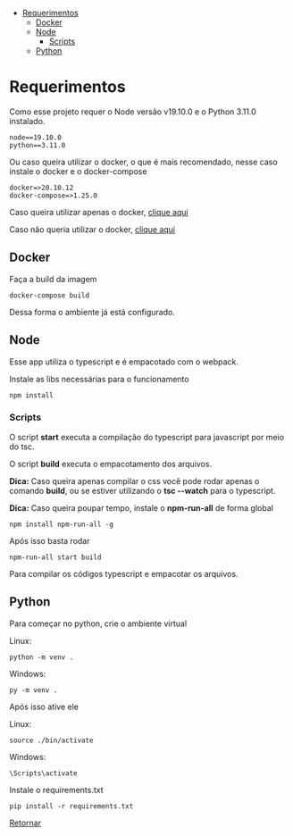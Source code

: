 - [Requerimentos](#requerimentos)
  - [Docker](#docker)
  - [Node](#node)
    - [Scripts](#scripts)
  - [Python](#python)

# Requerimentos

Como esse projeto requer o Node versão v19.10.0 e o Python 3.11.0 instalado.

    node==19.10.0
    python==3.11.0

Ou caso queira utilizar o docker, o que é mais recomendado, nesse caso instale o docker e o docker-compose

    docker=>20.10.12
    docker-compose=>1.25.0

Caso queira utilizar apenas o docker, [clique aqui](#docker)

Caso não queria utilizar o docker, [clique aqui](#node)

## Docker

Faça a build da imagem

    docker-compose build

Dessa forma o ambiente já está configurado.

## Node

Esse app utiliza o typescript e é empacotado com o webpack.

Instale as libs necessárias para o funcionamento

    npm install

### Scripts

O script **start** executa a compilação do typescript para javascript por meio do tsc.

O script **build** executa o empacotamento dos arquivos.

**Dica:** Caso queira apenas compilar o css você pode rodar apenas o comando **build**, ou se estiver utilizando o **tsc --watch** para o typescript.

**Dica:** Caso queira poupar tempo, instale o **npm-run-all** de forma global

    npm install npm-run-all -g

Após isso basta rodar

    npm-run-all start build

Para compilar os códigos typescript e empacotar os arquivos.

## Python

Para começar no python, crie o ambiente virtual

Linux:

    python -m venv .

Windows:

    py -m venv .

Após isso ative ele

Linux:

    source ./bin/activate

Windows:

    \Scripts\activate

Instale o requirements.txt

    pip install -r requirements.txt

[Retornar](./README.md)